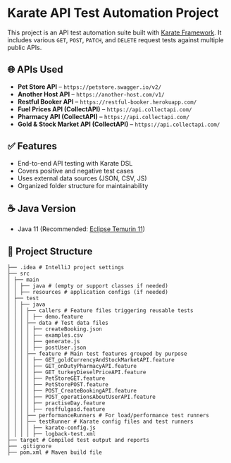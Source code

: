 # Karate API Test Automation Project

This project is an API test automation suite built with [Karate Framework](https://karatelabs.io/). It includes various `GET`, `POST`, `PATCH`, and `DELETE` request tests against multiple public APIs.

## 🌐 APIs Used

- **Pet Store API** – `https://petstore.swagger.io/v2/`
- **Another Host API** – `https://another-host.com/v1/`
- **Restful Booker API** – `https://restful-booker.herokuapp.com/`
- **Fuel Prices API (CollectAPI)** – `https://api.collectapi.com/`
- **Pharmacy API (CollectAPI)** – `https://api.collectapi.com/`
- **Gold & Stock Market API (CollectAPI)** – `https://api.collectapi.com/`

## ✅ Features

- End-to-end API testing with Karate DSL
- Covers positive and negative test cases
- Uses external data sources (JSON, CSV, JS)
- Organized folder structure for maintainability


## ☕ Java Version

- Java 11 (Recommended: [Eclipse Temurin 11](https://adoptium.net/en-GB/temurin/releases/?version=11))

## 📁 Project Structure

```
├── .idea # IntelliJ project settings
├── src
│ ├── main
│ │ ├── java # (empty or support classes if needed)
│ │ ├── resources # application configs (if needed)
│ ├── test
│ │ ├── java
│ │ │ ├── callers # Feature files triggering reusable tests
│ │ │ │ ├── demo.feature
│ │ │ ├── data # Test data files
│ │ │ │ ├── createBooking.json
│ │ │ │ ├── examples.csv
│ │ │ │ ├── generate.js
│ │ │ │ ├── postUser.json
│ │ │ ├── feature # Main test features grouped by purpose
│ │ │ │ ├── GET_goldCurrencyAndStockMarketAPI.feature
│ │ │ │ ├── GET_onDutyPharmacyAPI.feature
│ │ │ │ ├── GET_turkeyDieselPriceAPI.feature
│ │ │ │ ├── PetStoreGET.feature
│ │ │ │ ├── PetStorePOST.feature
│ │ │ │ ├── POST_CreateBookingAPI.feature
│ │ │ │ ├── POST_operationsAboutUserAPI.feature
│ │ │ │ ├── practiseDay.feature
│ │ │ │ ├── resffulgasd.feature
│ │ │ ├── performanceRunners # For load/performance test runners
│ │ │ ├── testRunner # Karate config files and test runners
│ │ │ │ ├── karate-config.js
│ │ │ │ ├── logback-test.xml
├── target # Compiled test output and reports
├── .gitignore
├── pom.xml # Maven build file
